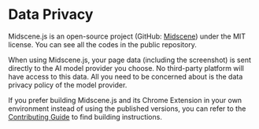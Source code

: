 # Data Privacy

⁠Midscene.js is an open-source project (GitHub: [Midscene](https://github.com/web-infra-dev/midscene/)) under the MIT license. You can see all the codes in the public repository.

When using Midscene.js, your page data (including the screenshot) is sent directly to the AI model provider you choose. No third-party platform will have access to this data. All you need to be concerned about is the data privacy policy of the model provider.

If you prefer building Midscene.js and its Chrome Extension in your own environment instead of using the published versions, you can refer to the [Contributing Guide](https://github.com/web-infra-dev/midscene/blob/main/CONTRIBUTING.md) to find building instructions.


